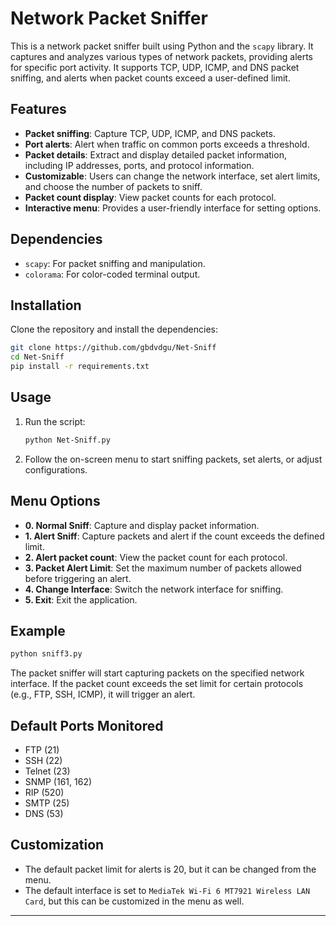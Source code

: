 # Network Packet Sniffer

This is a network packet sniffer built using Python and the `scapy` library. It captures and analyzes various types of network packets, providing alerts for specific port activity. It supports TCP, UDP, ICMP, and DNS packet sniffing, and alerts when packet counts exceed a user-defined limit.

## Features

- **Packet sniffing**: Capture TCP, UDP, ICMP, and DNS packets.
- **Port alerts**: Alert when traffic on common ports exceeds a threshold.
- **Packet details**: Extract and display detailed packet information, including IP addresses, ports, and protocol information.
- **Customizable**: Users can change the network interface, set alert limits, and choose the number of packets to sniff.
- **Packet count display**: View packet counts for each protocol.
- **Interactive menu**: Provides a user-friendly interface for setting options.

## Dependencies

- `scapy`: For packet sniffing and manipulation.
- `colorama`: For color-coded terminal output.

## Installation

Clone the repository and install the dependencies:

```bash
git clone https://github.com/gbdvdgu/Net-Sniff
cd Net-Sniff
pip install -r requirements.txt
```

## Usage

1. Run the script:

   ```bash
   python Net-Sniff.py
   ```

2. Follow the on-screen menu to start sniffing packets, set alerts, or adjust configurations.

## Menu Options

- **0. Normal Sniff**: Capture and display packet information.
- **1. Alert Sniff**: Capture packets and alert if the count exceeds the defined limit.
- **2. Alert packet count**: View the packet count for each protocol.
- **3. Packet Alert Limit**: Set the maximum number of packets allowed before triggering an alert.
- **4. Change Interface**: Switch the network interface for sniffing.
- **5. Exit**: Exit the application.

## Example

```bash
python sniff3.py
```

The packet sniffer will start capturing packets on the specified network interface. If the packet count exceeds the set limit for certain protocols (e.g., FTP, SSH, ICMP), it will trigger an alert.

## Default Ports Monitored

- FTP (21)
- SSH (22)
- Telnet (23)
- SNMP (161, 162)
- RIP (520)
- SMTP (25)
- DNS (53)

## Customization

- The default packet limit for alerts is 20, but it can be changed from the menu.
- The default interface is set to `MediaTek Wi-Fi 6 MT7921 Wireless LAN Card`, but this can be customized in the menu as well.

---
